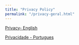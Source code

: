 ```yaml
---
title: "Privacy Policy"
permalink: "/privacy-geral.html"
---
```


[Privacy- English](/privacy-policy.html)

[Privacidade - Portugues](/politica-de-privacidade.html)